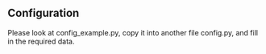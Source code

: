 ## Configuration

Please look at config_example.py, copy it into another file config.py, and fill in the required data.
